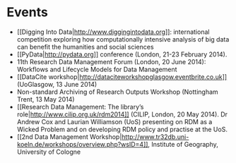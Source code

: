 # Events #

 * [[Digging Into Data|http://www.diggingintodata.org]]: international competition exploring how computationally intensive analysis of big data can benefit the humanities and social sciences
 * [[PyData|http://pydata.org]] conference (London, 21-23 February 2014).
 * 11th Research Data Management Forum (London, 20 June 2014): Workflows and Lifecycle Models for Data Management
 * [[DataCite workshop|http://dataciteworkshopglasgow.eventbrite.co.uk]] (UoGlasgow, 13 June 2014)
 * Non-standard Archiving of Research Outputs Workshop (Nottingham Trent, 13 May 2014)
 * [[Research Data Management: The library’s role|http://www.cilip.org.uk/rdm2014]] (CILIP, London, 20 May 2014).  Dr Andrew Cox and Laurian Williamson (UoS) presenting on RDM as a Wicked Problem and on developing RDM policy and practise at the UoS.
 * [[2nd Data Management Workshop|http://www.tr32db.uni-koeln.de/workshops/overview.php?wsID=4]], Institute of Geography, University of Cologne

